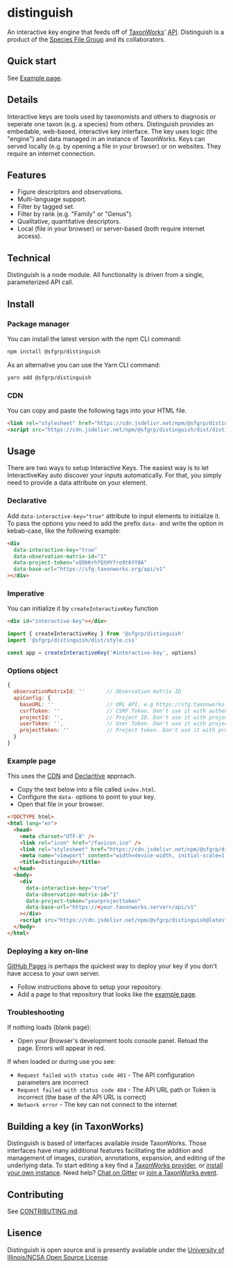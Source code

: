 # distinguish

An interactive key engine that feeds off of [TaxonWorks](https://taxonworks.org)' [API](https://api.taxonworks.org).  Distinguish is a product of the [Species File Group](https://speciesfilegroup.org) and its collaborators.

## Quick start

See [Example page](#example-page).

## Details

Interactive keys are tools used by taxonomists and others to diagnosis or seperate one taxon (e.g. a species) from others. Distinguish provides an embedable, web-based, interactive key interface. The key uses logic (the "engine") and data managed in an instance of TaxonWorks.  Keys can served locally (e.g. by opening a file in your browser) or on websites. They require an internet connection.

## Features

* Figure descriptors and observations.
* Multi-language support.
* Filter by tagged set.
* Filter by rank (e.g. "Family" or "Genus").
* Qualitative, quantitative descriptors.
* Local (file in your browser) or server-based (both require internet access).

## Technical

Distinguish is a node module. All functionality is driven from a single, parameterized API call.

## Install

### Package manager
You can install the latest version with the npm CLI command:

```bash
npm install @sfgrp/distinguish
```
As an alternative you can use the Yarn CLI command:
```bash
yarn add @sfgrp/distinguish
```

### CDN
You can copy and paste the following tags into your HTML file.

```html
<link rel="stylesheet" href="https://cdn.jsdelivr.net/npm/@sfgrp/distinguish/dist/style.css">
<script src="https://cdn.jsdelivr.net/npm/@sfgrp/distinguish/dist/distinguish.umd.js"></script>
```

## Usage
There are two ways to setup Interactive Keys. The easiest way is to let InteractiveKey auto discover your inputs automatically. For that, you simply need to provide a data attribute on your element.

### Declarative

Add `data-interactive-key="true"` attribute to input elements to initialize it.
To pass the options you need to add the prefix `data-` and write the option in kebab-case, like the following example:

```html
<div 
  data-interactive-key="true"
  data-observation-matrix-id="1"
  data-project-token="xQ9bKrhfQtHYfro9t6YY0A"
  data-base-url="https://sfg.taxonworks.org/api/v1"
></div>
```

### Imperative
You can initialize it by `createInteractiveKey` function

```html
<div id="interactive-key"></div>
```
```javascript
import { createInteractiveKey } from '@sfgrp/distinguish'
import '@sfgrp/distinguish/dist/style.css'

const app = createInteractiveKey('#interactive-key', options)
```

### Options object
```javascript
{
  observationMatrixId: ''       // Observation matrix ID
  apiConfig: {
    baseURL: ''                 // URL API, e.g https://sfg.taxonworks.org/api/v1
    csrfToken: ''               // CSRF Token. Don't use it with authentification API params.
    projectId: '',              // Project ID. Don't use it with projectToken.
    userToken: '',              // User Token. Don't use it with projectToken and csrfToken.
    projectToken: ''            // Project token. Don't use it with projectId and userToken.
  }
}
```
### Example page
This uses the [CDN](#cdn) and [Declaritive](#declarative) approach.
* Copy the text below into a file called `index.html`.
* Configure the `data-` options to point to your key.
* Open that file in your browser.

```html
<!DOCTYPE html>
<html lang="en">
  <head>
    <meta charset="UTF-8" />
    <link rel="icon" href="/favicon.ico" />
    <link rel="stylesheet" href="https://cdn.jsdelivr.net/npm/@sfgrp/distinguish@latest/dist/style.min.css" />
    <meta name="viewport" content="width=device-width, initial-scale=1.0" />
    <title>Distinguish</title>
  </head>
  <body>
    <div 
      data-interactive-key="true"
      data-observation-matrix-id="1"
      data-project-token="yourprojecttoken"
      data-base-url="https://<your.taxonworks.server>/api/v1"
    ></div>
    <script src="https://cdn.jsdelivr.net/npm/@sfgrp/distinguish@latest/dist/distinguish.umd.min.js"></script>
  </body>
</html>
```

### Deploying a key on-line
[GitHub Pages](https://pages.github.com/) is perhaps the quickest way to deploy your key if you don't have access to your own server.
* Follow instructions above to setup your repository.
* Add a page to that repository that looks like the [example page](#example-page).

### Troubleshooting
If nothing loads (blank page):
* Open your Browser's development tools console panel. Reload the page. Errors will appear in red.

If when loaded or during use you see: 
* `Request failed with status code 401` - The API configuration parameters are incorrect
* `Request failed with status code 404` - The API URL path or Token is incorrect (the base of the API URL is correct)
* `Network error` - The key can not connect to the internet


## Building a key (in TaxonWorks)
Distinguish is based of interfaces available inside TaxonWorks. Those interfaces have many additional features facilitating the addition and management of images, curation, annotations, expansion, and editing of the underlying data. To start editing a key find a [TaxonWorks provider](https://docs.taxonworks.org/guide/start-a-project.html#finding-a-collaborating-provider), or [install your own instance](https://github.com/SpeciesFileGroup/install_taxonworks).  Need help?  [Chat on Gitter](https://gitter.im/SpeciesFileGroup/taxonworks) or [join a TaxonWorks event](https://speciesfilegroup.org/events.html).

## Contributing
See [CONTRIBUTING.md](CONTRIBUTING.md).

## Lisence
Distinguish is open source and is presently available under the [University of Illinois/NCSA Open Source License](https://en.wikipedia.org/wiki/University_of_Illinois/NCSA_Open_Source_License).
